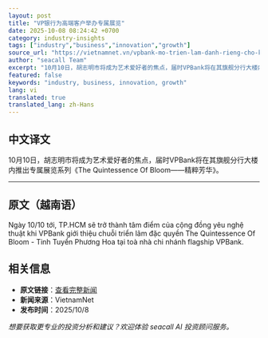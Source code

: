 ```yaml
---
layout: post
title: "VP银行为高端客户举办专属展览"
date: 2025-10-08 08:24:42 +0700
category: industry-insights
tags: ["industry","business","innovation","growth"]
source_url: "https://vietnamnet.vn/vpbank-mo-trien-lam-danh-rieng-cho-khach-hang-tinh-hoa-2450102.html"
author: "seacall Team"
excerpt: "10月10日，胡志明市将成为艺术爱好者的焦点，届时VPBank将在其旗舰分行大楼内推出专属展览系列《The Quintessence Of Bloom——精粹芳华》。..."
featured: false
keywords: "industry, business, innovation, growth"
lang: vi
translated: true
translated_lang: zh-Hans
---
```


## 中文译文

10月10日，胡志明市将成为艺术爱好者的焦点，届时VPBank将在其旗舰分行大楼内推出专属展览系列《The Quintessence Of Bloom——精粹芳华》。

---

## 原文（越南语）

Ngày 10/10 tới, TP.HCM sẽ trở thành tâm điểm của cộng đồng yêu nghệ thuật khi VPBank giới thiệu chuỗi triển lãm đặc quyền The Quintessence Of Bloom - Tinh Tuyển Phương Hoa tại toà nhà chi nhánh flagship VPBank.

## 相关信息

- **原文链接**：[查看完整新闻](https://vietnamnet.vn/vpbank-mo-trien-lam-danh-rieng-cho-khach-hang-tinh-hoa-2450102.html)
- **新闻来源**：VietnamNet
- **发布时间**：2025/10/8

*想要获取更专业的投资分析和建议？欢迎体验 seacall AI 投资顾问服务。*